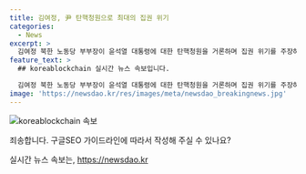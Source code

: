 ```yaml
---
title: 김여정, 尹 탄핵청원으로 최대의 집권 위기
categories:
  - News
excerpt: >
  김여정 북한 노동당 부부장이 윤석열 대통령에 대한 탄핵청원을 거론하며 집권 위기를 주장하고 나섰다. 이로써 군의 훈련을 문제 삼으며 남남 갈등을 부추기려는 의도를 표명한 것으로 보인다. 이에 대해 국내외에서 북한의 규탄과 비난이 향하고 있으며, 윤석열 대통령의 안보 정책에 대한 비판도 이어지고 있다. 또한, 북한의 군사적 도발과 규탄에 대한 반발이 고조되고 있으며, 김여정 부부장의 발언은 북한 내부에서도 확대되고 있는 것으로 보인다.
feature_text: >
  ## koreablockchain 실시간 뉴스 속보입니다.

  김여정 북한 노동당 부부장이 윤석열 대통령에 대한 탄핵청원을 거론하며 집권 위기를 주장하고 나섰다. 이로써 군의 훈련을 문제 삼으며 남남 갈등을 부추기려는 의도를 표명한 것으로 보인다. 이에 대해 국내외에서 북한의 규탄과 비난이 향하고 있으며, 윤석열 대통령의 안보 정책에 대한 비판도 이어지고 있다. 또한, 북한의 군사적 도발과 규탄에 대한 반발이 고조되고 있으며, 김여정 부부장의 발언은 북한 내부에서도 확대되고 있는 것으로 보인다.
image: 'https://newsdao.kr/res/images/meta/newsdao_breakingnews.jpg'
---
```


<p><img src="https://newsdao.kr/res/images/meta/newsdao_breakingnews.jpg" alt="koreablockchain 속보" /></p>

<p>죄송합니다. 구글SEO 가이드라인에 따라서 작성해 주실 수 있나요?</p>
실시간 뉴스 속보는, <a href="https://newsdao.kr" rel="dofollow">https://newsdao.kr</a>


